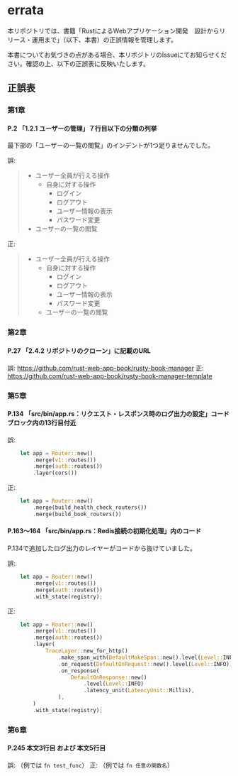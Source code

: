 # errata

本リポジトリでは、書籍「RustによるWebアプリケーション開発　設計からリリース・運用まで」（以下、本書）の正誤情報を管理します。

本書についてお気づきの点がある場合、本リポジトリのIssueにてお知らせください。確認の上、以下の正誤表に反映いたします。

## 正誤表

### 第1章

#### P.2 「1.2.1 ユーザーの管理」７行目以下の分類の列挙

最下部の「ユーザーの一覧の閲覧」のインデントが1つ足りませんでした。

誤:

> - ユーザー全員が行える操作
>   - 自身に対する操作
>     - ログイン
>     - ログアウト
>     - ユーザー情報の表示
>     - パスワード変更
> - ユーザーの一覧の閲覧

正:

> - ユーザー全員が行える操作
>   - 自身に対する操作
>     - ログイン
>     - ログアウト
>     - ユーザー情報の表示
>     - パスワード変更
>   - ユーザーの一覧の閲覧

### 第2章

#### P.27 「2.4.2 リポジトリのクローン」に記載のURL

誤: https://github.com/rust-web-app-book/rusty-book-manager
正: https://github.com/rust-web-app-book/rusty-book-manager-template


### 第5章

#### P.134 「src/bin/app.rs：リクエスト・レスポンス時のログ出力の設定」コードブロック内の13行目付近

誤:

```rust
    let app = Router::new()
        .merge(v1::routes())
        .merge(auth::routes())
        .layer(cors())
```

正:

```rust
    let app = Router::new()
        .merge(build_health_check_routers())
        .merge(build_book_routers())
```

#### P.163〜164 「src/bin/app.rs：Redis接続の初期化処理」内のコード

P.134で追加したログ出力のレイヤーがコードから抜けていました。

誤:

```rust
    let app = Router::new()
        .merge(v1::routes())
        .merge(auth::routes())
        .with_state(registry);
```

正:

```rust
    let app = Router::new()
        .merge(v1::routes())
        .merge(auth::routes())
        .layer(
            TraceLayer::new_for_http()
                .make_span_with(DefaultMakeSpan::new().level(Level::INFO))
                .on_request(DefaultOnRequest::new().level(Level::INFO))
                .on_response(
                    DefaultOnResponse::new()
                        .level(Level::INFO)
                        .latency_unit(LatencyUnit::Millis),
                ),
        )
        .with_state(registry);
```

### 第6章

#### P.245 本文3行目 および 本文5行目

誤: （例では `fn test_func`）
正: （例では `fn 任意の関数名`）


